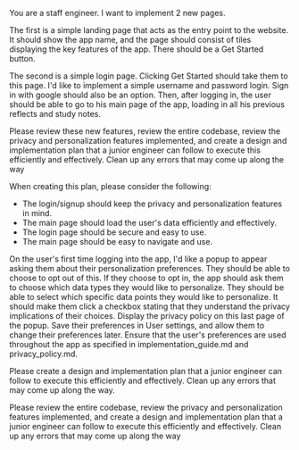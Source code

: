 You are a staff engineer. I want to implement 2 new pages.

The first is a simple landing page that acts as the entry point to the website. It should show the app name, and the page should consist of tiles displaying the key features of the app. There should be a Get Started button.

The second is a simple login page. Clicking Get Started should take them to this page. I'd like to implement a simple username and password login. Sign in with google should also be an option. Then, after logging in, the user should be able to go to his main page of the app, loading in all his previous reflects and study notes.

Please review these new features, review the entire codebase, review the privacy and personalization features implemented, and create a design and implementation plan that a junior engineer can follow to execute this efficiently and effectively. Clean up any errors that may come up along the way

When creating this plan, please consider the following:

- The login/signup should keep the privacy and personalization features in mind.
- The main page should load the user's data efficiently and effectively.
- The login page should be secure and easy to use.
- The main page should be easy to navigate and use.

On the user's first time logging into the app, I'd like a popup to appear asking them about their personalization preferences. They should be able to choose to opt out of this. If they choose to opt in, the app should ask them to choose which data types they would like to personalize. They should be able to select which specific data points they would like to personalize. It should make them click a checkbox stating that they understand the privacy implications of their choices. Display the privacy policy on this last page of the popup. Save their preferences in User settings, and allow them to change their preferences later. Ensure that the user's preferences are used throughout the app as specified in implementation_guide.md and privacy_policy.md.

Please create a design and implementation plan that a junior engineer can follow to execute this efficiently and effectively. Clean up any errors that may come up along the way.

Please review the entire codebase, review the privacy and personalization features implemented, and create a design and implementation plan that a junior engineer can follow to execute this efficiently and effectively. Clean up any errors that may come up along the way
